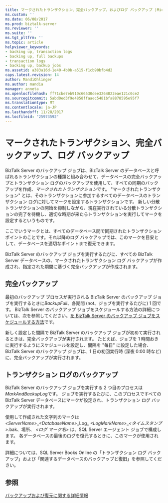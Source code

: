 ```yaml
---
title: マークされたトランザクション、完全バックアップ、およびログ バックアップ |Microsoft ドキュメント
ms.custom: ''
ms.date: 06/08/2017
ms.prod: biztalk-server
ms.reviewer: ''
ms.suite: ''
ms.tgt_pltfrm: ''
ms.topic: article
helpviewer_keywords:
- backing up, transaction logs
- backing up, full backups
- transaction logs
- backing up, backup jobs
ms.assetid: a383a16d-1e40-4b0b-a515-f1cb90bfb4d2
caps.latest.revision: 14
author: MandiOhlinger
ms.author: mandia
manager: anneta
ms.openlocfilehash: ff71cbe7eb910c66530dee3264822eae121c0ce2
ms.sourcegitcommit: 5abd0ed3f9e4858ffaaec5481bfa8878595e95f7
ms.translationtype: MT
ms.contentlocale: ja-JP
ms.lasthandoff: 11/28/2017
ms.locfileid: "25973592"
---
```

# <a name="marked-transactions-full-backups-and-log-backups"></a>マークされたトランザクション、完全バックアップ、ログ バックアップ
BizTalk Server のバックアップ ジョブは、BizTalk Server のデータベースと呼ばれるトランザクションの種類と組み合わせて、データベースの完全バックアップとトランザクション ログのバックアップを使用して、すべての同期のバックアップを作成、*マークされたトランザクション*です。 "マークされたトランザクション" とは、そのトランザクションに参加するすべてのデータベースのトランザクション ログに対してマークを設定するトランザクションです。 新しい分散トランザクションの開始を抑制しながら、現在実行されている分散トランザクションの完了を待機し、適切な時期が来たらトランザクションを実行してマークを設定するというものです。  
  
 ここでいうマークとは、すべてのデータベース間で同期されたトランザクション ポイントのことです。それ以降のログ バックアップでは、このマークを目安として、データベースを適切なポイントまで復元できます。  
  
 BizTalk Server のバックアップ ジョブを実行するたびに、すべての BizTalk Server データベースの、マークされたトランザクション ログ バックアップが作成され、指定された期間に基づく完全バックアップが作成されます。  
  
## <a name="full-backups"></a>完全バックアップ  
 最初のバックアップ プロセスが実行される BizTalk Server のバックアップ ジョブを実行するときに*BackupFull*、各期間 (not、ジョブを実行するたびに) 1 回です。 BizTalk Server のバックアップ ジョブをスケジュールする方法の詳細については、次を参照してください。[を BizTalk Server のバックアップ ジョブをスケジュールする方法](../core/how-to-schedule-the-backup-biztalk-server-job.md)です。  
  
 新しく設定した間隔で BizTalk Server のバックアップ ジョブが初めて実行されるときは、完全バックアップが実行されます。 たとえば、ジョブを 1 時間おきに実行するようにスケジュールを設定し、間隔を "毎日" に設定した場合、BizTalk Server のバックアップ ジョブは、1 日の初回実行時 (深夜 0:00 時など) に、完全バックアップが実行されます。  
  
## <a name="transaction-log-backups"></a>トランザクション ログのバックアップ  
 BizTalk Server のバックアップ ジョブを実行する 2 つ目のプロセスは*MarkAndBackupLog*です。 ジョブを実行するたびに、このプロセスですべての BizTalk Server データベースにマークが設定され、トランザクション ログ バックアップが実行されます。  
  
 使用して作成された文字列のマークは *\<ServerName\>*_*\<DatabaseName\>*_Log\_  *\<LogMarkName\>*\_*\<タイムスタンプ\>*.bak、場所、 *\<ログ マーク名\>* は、SQL Server エージェント ジョブで構成します。 各データベースの最後のログを復元するときに、このマークが使用されます。  
  
 詳細については、SQL Server Books Online の「トランザクション ログ バックアップ」および「関連するデータベースのバックアップと復旧」を参照してください。  
  
## <a name="see-also"></a>参照  
 [バックアップおよび復元に関する詳細情報](../core/advanced-information-about-backup-and-restore1.md)